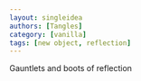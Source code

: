 ```yaml
---
layout: singleidea
authors: [Tangles]
category: [vanilla]
tags: [new object, reflection]
---
```

Gauntlets and boots of reflection
